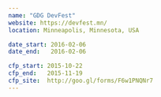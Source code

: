```yaml
---
name: "GDG DevFest"
website: https://devfest.mn/
location: Minneapolis, Minnesota, USA

date_start: 2016-02-06
date_end:   2016-02-06

cfp_start: 2015-10-22
cfp_end:   2015-11-19
cfp_site:  http://goo.gl/forms/F6w1PNQNr7
---
```

